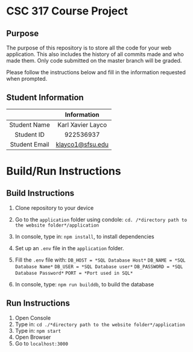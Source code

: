 # CSC 317 Course Project

## Purpose

The purpose of this repository is to store all the code for your web application. This also includes the history of all commits made and who made them. Only code submitted on the master branch will be graded.

Please follow the instructions below and fill in the information requested when prompted.

## Student Information

|               | Information       |
|:-------------:|:-----------------:|
| Student Name  | Karl Xavier Layco |
| Student ID    | 922536937         |
| Student Email | klayco1@sfsu.edu  |



# Build/Run Instructions

## Build Instructions
1. Clone repository to your device
2. Go to the `application` folder using condole: `cd. /*directory path to the website folder*/application`
3. In console, type in: `npm install`, to install dependencies
4. Set up an `.env` file in the `application` folder. 
5. Fill the `.env` file with:
    `DB_HOST = *SQL Database Host*`
    `DB_NAME = *SQL Database Name*`
    `DB_USER = *SQL Database user*`
    `DB_PASSWORD = *SQL Database Password*`
    `PORT = *Port used in SQL*`

6. In console, type: `npm run builddb`, to build the database

## Run Instructions
1. Open Console
2. Type in: `cd ./*directory path to the website folder*/application`
3. Type in: `npm start`
4. Open Browser
5. Go to `localhost:3000`
